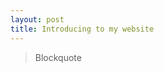 ```yaml
---
layout: post
title: Introducing to my website
---
```


> Blockquote

    

<!--stackedit_data:
eyJoaXN0b3J5IjpbMTE2MDcyMTE2OV19
-->